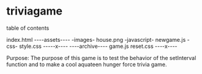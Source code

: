 # triviagame
table of contents

index.html
----assets----
-images-
house.png
-javascript-
newgame.js
-css-
style.css
-----x----
----archive----
game.js
reset.css
----x----

Purpose: The purpose of this game is to test the behavior of the setInterval function and to make a cool aquateen hunger force trivia game.



